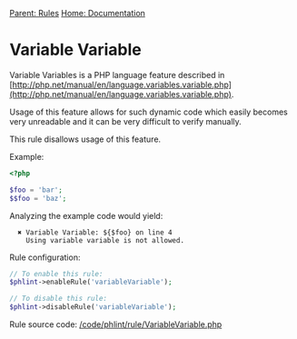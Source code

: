
[Parent: Rules](/documentation/rules.md) [Home: Documentation](/documentation/index.md)

Variable Variable
=================

Variable Variables is a PHP language feature described in
[http://php.net/manual/en/language.variables.variable.php](http://php.net/manual/en/language.variables.variable.php).

Usage of this feature allows for such dynamic code which easily becomes very unreadable and
it can be very difficult to verify manually.

This rule disallows usage of this feature.

Example:

```php
<?php

$foo = 'bar';
$$foo = 'baz';
```

Analyzing the example code would yield:

```
  ✖ Variable Variable: ${$foo} on line 4
    Using variable variable is not allowed.
```

Rule configuration:

```php
// To enable this rule:
$phlint->enableRule('variableVariable');

// To disable this rule:
$phlint->disableRule('variableVariable');
```

Rule source code: [/code/phlint/rule/VariableVariable.php](/code/phlint/rule/VariableVariable.php)
